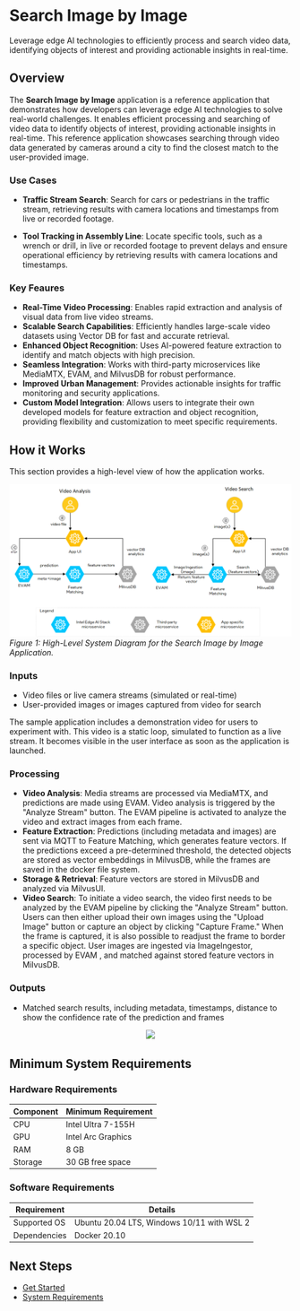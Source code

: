 # Search Image by Image

Leverage edge AI technologies to efficiently process and search video data, identifying objects of interest and providing actionable insights in real-time.

## Overview

The **Search Image by Image** application is a reference application that demonstrates how developers can leverage edge AI technologies to solve real-world challenges. It enables efficient processing and searching of video data to identify objects of interest, providing actionable insights in real-time.
This reference application showcases searching through video data generated by cameras around a city to find the closest match to the user-provided image.

### Use Cases


- **Traffic Stream Search**: Search for cars or pedestrians in the traffic stream, retrieving results with camera locations and timestamps from live or recorded footage.

- **Tool Tracking in Assembly Line**: Locate specific tools, such as a wrench or drill, in live or recorded footage to prevent delays and ensure operational efficiency by retrieving results with camera locations and timestamps.

### Key Feaures

- **Real-Time Video Processing**: Enables rapid extraction and analysis of visual data from live video streams.
- **Scalable Search Capabilities**: Efficiently handles large-scale video datasets using Vector DB for fast and accurate retrieval.
- **Enhanced Object Recognition**: Uses AI-powered feature extraction to identify and match objects with high precision.
- **Seamless Integration**: Works with third-party microservices like MediaMTX, EVAM, and MilvusDB for robust performance.
- **Improved Urban Management**: Provides actionable insights for traffic monitoring and security applications.
- **Custom Model Integration**: Allows users to integrate their own developed models for feature extraction and object recognition, providing flexibility and customization to meet specific requirements.

## How it Works

This section provides a high-level view of how the application works. 

![High-Level System Diagram](./_static/architecture_simplified.png)
*Figure 1: High-Level System Diagram for the Search Image by Image Application.*

### Inputs

- Video files or live camera streams (simulated or real-time)
- User-provided images or images captured from video for search

The sample application includes a demonstration video for users to experiment with. This video is a static loop, simulated to function as a live stream. It becomes visible in the user interface as soon as the application is launched.

### Processing

- **Video Analysis**: Media streams are processed via MediaMTX, and predictions are made using EVAM. Video analysis is triggered by the "Analyze Stream" button. The EVAM pipeline is activated to analyze the video and extract images from each frame.
- **Feature Extraction**: Predictions (including metadata and images) are sent via MQTT to Feature Matching, which generates feature vectors. If the predictions exceed a pre-determined threshold, the detected objects are stored as vector embeddings in MilvusDB, while the frames are saved in the docker file system. 
- **Storage & Retrieval**: Feature vectors are stored in MilvusDB and analyzed via MilvusUI.
- **Video Search**: To initiate a video search, the video first needs to be analyzed by the EVAM pipeline by clicking the "Analyze Stream" button. Users can then either upload their own images using the "Upload Image" button or capture an object by clicking "Capture Frame." When the frame is captured, it is also possible to readjust the frame to border a specific object. User images are ingested via ImageIngestor, processed by EVAM , and matched against stored feature vectors in MilvusDB. 

### Outputs

- Matched search results, including metadata, timestamps, distance to show the confidence rate of the prediction and frames

<div align="center"><img src="./_static/sibi.gif"/></div>

## Minimum System Requirements

<!--
**Guidelines for Authors**:
- Specify minimum and recommended hardware/software requirements.
- Clearly distinguish between required dependencies and optional configurations.
-->

### **Hardware Requirements**
| Component  | Minimum Requirement    |
|------------|------------------------|
| CPU        | Intel Ultra 7-155H     |
| GPU        | Intel Arc Graphics     |
| RAM        | 8 GB                   |
| Storage    | 30 GB free space       |


### **Software Requirements**
| Requirement  | Details                                    |
|--------------|--------------------------------------------|
| Supported OS | Ubuntu 20.04 LTS, Windows 10/11 with WSL 2 |
| Dependencies | Docker 20.10                               |


## Next Steps
- [Get Started](./get-started.md)
- [System Requirements](./system-requirements.md)

